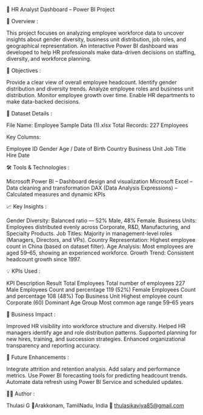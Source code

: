 📘 HR Analyst Dashboard – Power BI Project

🧩 Overview :

This project focuses on analyzing employee workforce data to uncover insights about gender diversity, business unit distribution, job roles, and geographical representation.
An interactive Power BI dashboard was developed to help HR professionals make data-driven decisions on staffing, diversity, and workforce planning.

🎯 Objectives :

Provide a clear view of overall employee headcount.
Identify gender distribution and diversity trends.
Analyze employee roles and business unit distribution.
Monitor employee growth over time.
Enable HR departments to make data-backed decisions.

📁 Dataset Details :

File Name: Employee Sample Data (1).xlsx
Total Records: 227 Employees

Key Columns:

Employee ID
Gender
Age / Date of Birth
Country
Business Unit
Job Title
Hire Date

🛠️ Tools & Technologies :

Microsoft Power BI – Dashboard design and visualization
Microsoft Excel – Data cleaning and transformation
DAX (Data Analysis Expressions) – Calculated measures and dynamic KPIs

📈 Key Insights :

Gender Diversity: Balanced ratio — 52% Male, 48% Female.
Business Units: Employees distributed evenly across Corporate, R&D, Manufacturing, and Specialty Products.
Job Titles: Majority in management-level roles (Managers, Directors, and VPs).
Country Representation: Highest employee count in China (based on dataset filter).
Age Analysis: Most employees are aged 59–65, showing an experienced workforce.
Growth Trend: Consistent headcount growth since 1997.

💡 KPIs Used :

KPI	Description	Result
Total Employees	Total number of employees	227
Male Employees	Count and percentage	119 (52%)
Female Employees	Count and percentage	108 (48%)
Top Business Unit	Highest employee count	Corporate (60)
Dominant Age Group	Most common age range	59–65 years

🚀 Business Impact :

Improved HR visibility into workforce structure and diversity.
Helped HR managers identify age and role distribution patterns.
Supported planning for new hires, training, and succession strategies.
Enhanced organizational transparency and reporting accuracy.

🧠 Future Enhancements :

Integrate attrition and retention analysis.
Add salary and performance metrics.
Use Power BI forecasting tools for predicting headcount trends.
Automate data refresh using Power BI Service and scheduled updates.

🧑‍💻 Author :

Thulasi G 📍Arakkonam, TamilNadu, India 📧 thulasikaviya85@gmail.com
